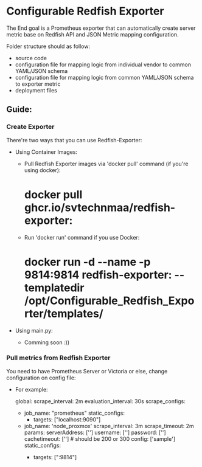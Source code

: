 # Configurable Redfish Exporter

The End goal is a Prometheus exporter that can automatically create server metric base on Redfish API and JSON Metric mapping configuration.

Folder structure should as follow:
- source code
- configuration file for mapping logic from individual vendor to common YAML/JSON schema
- configuration file for mapping logic from common YAML/JSON schema to exporter metric
- deployment files

## Guide:
### Create Exporter
There're two ways that you can use Redfish-Exporter:
* Using Container Images:
  - Pull Redfish Exporter images via 'docker pull' command (if you're using docker):

    # docker pull ghcr.io/svtechnmaa/redfish-exporter:<version>

  - Run 'docker run' command if you use Docker:

    # docker run -d --name <your exporter name> -p 9814:9814 redfish-exporter:<version> --templatedir /opt/Configurable_Redfish_Exporter/templates/

* Using main.py:
  - Comming soon :))

### Pull metrics from Redfish Exporter
You need to have Prometheus Server or Victoria or else, change configuration on config file:
* For example:
  
    global:
      scrape_interval: 2m 
      evaluation_interval: 30s
    scrape_configs:
    - job_name: "prometheus"
      static_configs:
      - targets: ["localhost:9090"]
    - job_name: 'node_proxmox'
      scrape_interval: 3m
      scrape_timeout: 2m
      params:
        serverAddress: ['<server-idrac-or-ilo-ip>']
        username: ['<user>']
        password: ['<password>']
        cachetimeout: ['<seconds>'] # should be 200 or 300
        config: ['sample']
      static_configs:
      - targets: ["<exporter-ip>:9814"]
